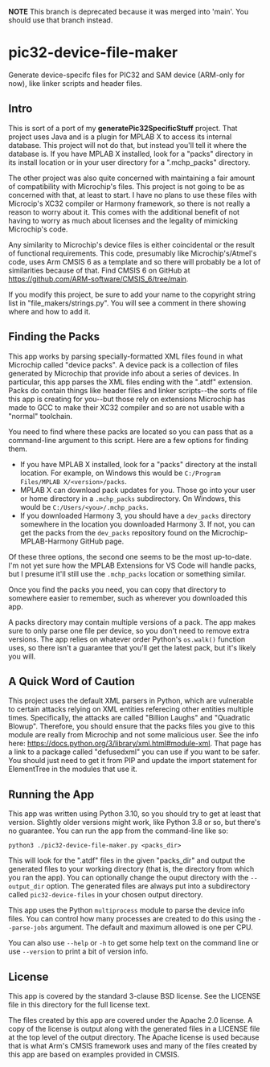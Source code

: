 **NOTE** This branch is deprecated because it was merged into 'main'. You should use that branch instead.

# pic32-device-file-maker
Generate device-specifc files for PIC32 and SAM device (ARM-only for now), like linker scripts
and header files.

## Intro
This is sort of a port of my **generatePic32SpecificStuff** project. That project uses Java and
is a plugin for MPLAB X to access its internal database. This project will not do that, but instead
you'll tell it where the database is. If you have MPLAB X installed, look for a "packs"
directory in its install location or in your user directory for a ".mchp_packs" directory.

The other project was also quite concerned with maintaining a fair amount of compatibility with
Microchip's files. This project is not going to be as concerned with that, at least to start. I
have no plans to use these files with Microcip's XC32 compiler or Harmony framework, so there is
not really a reason to worry about it. This comes with the additional benefit of not having to worry
as much about licenses and the legality of mimicking Microchip's code.

Any similarity to Microchip's device files is either coincidental or the result of functional
requirements. This code, presumably like Microchip's/Atmel's code, uses Arm CMSIS 6 as a template
and so there will probably be a lot of similarities because of that. Find CMSIS 6 on GitHub at
https://github.com/ARM-software/CMSIS_6/tree/main.

If you modify this project, be sure to add your name to the copyright string list in 
"file_makers/strings.py". You will see a comment in there showing where and how to add it.

## Finding the Packs
This app works by parsing specially-formatted XML files found in what Microchip called "device packs".
A device pack is a collection of files generated by Microchip that provide info about a series of
devices. In particular, this app parses the XML files ending with the ".atdf" extension. Packs do
contain things like header files and linker scripts--the sorts of file this app is creating for 
you--but those rely on extensions Microchip has made to GCC to make their XC32 compiler and so are
not usable with a "normal" toolchain.

You need to find where these packs are located so you can pass that as a command-line argument to
this script. Here are a few options for finding them.

- If you have MPLAB X installed, look for a "packs" directory at the install location. For example,
on Windows this would be `C:/Program Files/MPLAB X/<version>/packs`.
- MPLAB X can download pack updates for you. Those go into your user or home directory in a 
`.mchp_packs` subdirectory. On Windows, this would be `C:/Users/<you>/.mchp_packs`.
- If you downloaded Harmony 3, you should have a `dev_packs` directory somewhere in the location
you downloaded Harmony 3. If not, you can get the packs from the `dev_packs` repository found on
the Microchip-MPLAB-Harmony GitHub page.

Of these three options, the second one seems to be the most up-to-date. I'm not yet sure how the
MPLAB Extensions for VS Code will handle packs, but I presume it'll still use the `.mchp_packs`
location or something similar.

Once you find the packs you need, you can copy that directory to somewhere easier to remember, such
as wherever you downloaded this app.

A packs directory may contain multiple versions of a pack. The app makes sure to only parse one
file per device, so you don't need to remove extra versions. The app relies on whatever order
Python's `os.walk()` function uses, so there isn't a guarantee that you'll get the latest pack, but
it's likely you will.

## A Quick Word of Caution
This project uses the default XML parsers in Python, which are vulnerable to certain attacks
relying on XML entities referecing other entities multiple times. Specifically, the attacks are
called "Billion Laughs" and "Quadratic Blowup". Therefore, you should ensure that the packs files
you give to this module are really from Microchip and not some malicious user. See the info here:
https://docs.python.org/3/library/xml.html#module-xml. That page has a link to a package called
"defusedxml" you can use if you want to be safer. You should just need to get it from PIP and
update the import statement for ElementTree in the modules that use it.

## Running the App
This app was written using Python 3.10, so you should try to get at least that version. Slightly
older versions might work, like Python 3.8 or so, but there's no guarantee. You can run the app
from the command-line like so:

`python3 ./pic32-device-file-maker.py <packs_dir>`

This will look for the ".atdf" files in the given "packs_dir" and output the generated files to
your working directory (that is, the directory from which you ran the app). You can optionally change
the ouput directory with the `--output_dir` option. The generated files are always put into a
subdirectory called `pic32-device-files` in your chosen output directory.

This app uses the Python `multiprocess` module to parse the device info files. You can control how
many processes are created to do this using the `--parse-jobs` argument. The default and maximum
allowed is one per CPU.

You can also use `--help` or `-h` to get some help text on the command line or use `--version` to
print a bit of version info.

## License
This app is covered by the standard 3-clause BSD license. See the LICENSE file in this directory
for the full license text.

The files created by this app are covered under the Apache 2.0 license. A copy of the license is
output along with the generated files in a LICENSE file at the top level of the output directory.
The Apache license is used because that is what Arm's CMSIS framework uses and many of the files
created by this app are based on examples provided in CMSIS.
